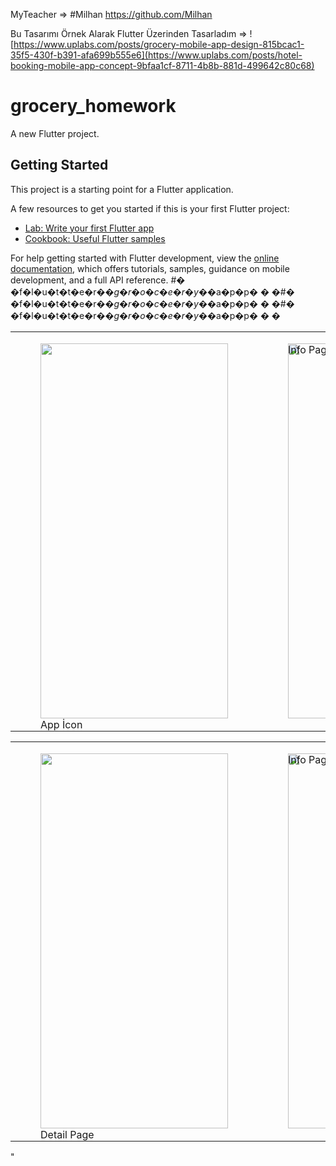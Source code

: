 MyTeacher => #Milhan https://github.com/Milhan

Bu Tasarımı Örnek Alarak Flutter Üzerinden Tasarladım => ![https://www.uplabs.com/posts/grocery-mobile-app-design-815bcac1-35f5-430f-b391-afa699b555e6](https://www.uplabs.com/posts/hotel-booking-mobile-app-concept-9bfaa1cf-8711-4b8b-881d-499642c80c68)




# grocery_homework

A new Flutter project.

## Getting Started

This project is a starting point for a Flutter application.

A few resources to get you started if this is your first Flutter project:

- [Lab: Write your first Flutter app](https://docs.flutter.dev/get-started/codelab)
- [Cookbook: Useful Flutter samples](https://docs.flutter.dev/cookbook)

For help getting started with Flutter development, view the
[online documentation](https://docs.flutter.dev/), which offers tutorials,
samples, guidance on mobile development, and a full API reference.
#� �f�l�u�t�t�e�r�_�g�r�o�c�e�r�y�_�a�p�p�
�
�#� �f�l�u�t�t�e�r�_�g�r�o�c�e�r�y�_�a�p�p�
�
�#� �f�l�u�t�t�e�r�_�g�r�o�c�e�r�y�_�a�p�p�
�
�








<table>
  <tr>
    <td>
      <figure style="position: relative;">
        <img src="https://github.com/soysal22/flutter_grocery_app/assets/92873250/eb65931e-9d81-4fb9-8172-3b7de46cc967" width=300 height=600 object-fit: fill>
        <figcaption style="position: absolute;  ">App İcon</figcaption>
      </figure>
    </td>
    <td>
      <figure style="position: relative;">
        <img src="https://github.com/soysal22/flutter_grocery_app/assets/92873250/1e4e0ab7-1c72-4578-8c32-74adc226d1d3" width=300 height=600 object-fit: fill>
        <figcaption style="position: absolute; top: 0; left: 0;">Info Page</figcaption>
      </figure>
    </td>
    <td>
      <figure style="position: relative;">
       <img src="https://github.com/soysal22/flutter_grocery_app/assets/92873250/22b3d784-167f-4867-8567-dae96ba7e005" width=300 height=600 object-fit: fill> 
        <figcaption style="position: absolute; top: 0; left: 0;">Home Page</figcaption>
      </figure>
    </td>
  </tr>
</table>



<table>
  <tr>
    <td>
      <figure style="position: relative;">
        <img src="https://github.com/soysal22/flutter_grocery_app/assets/92873250/2f55e090-6ded-440d-8f90-1037881f096e" width=300 height=600 object-fit: fill>
        <figcaption style="position: absolute;  ">Detail Page</figcaption>
      </figure>
    </td>
    <td>
      <figure style="position: relative;">
        <img src="https://github.com/soysal22/flutter_grocery_app/assets/92873250/2f55e090-6ded-440d-8f90-1037881f096e" width=300 height=600 object-fit: fill>
        <figcaption style="position: absolute; top: 0; left: 0;">Info Page</figcaption>
      </figure>
    </td>
  
  </tr>
</table>
"




